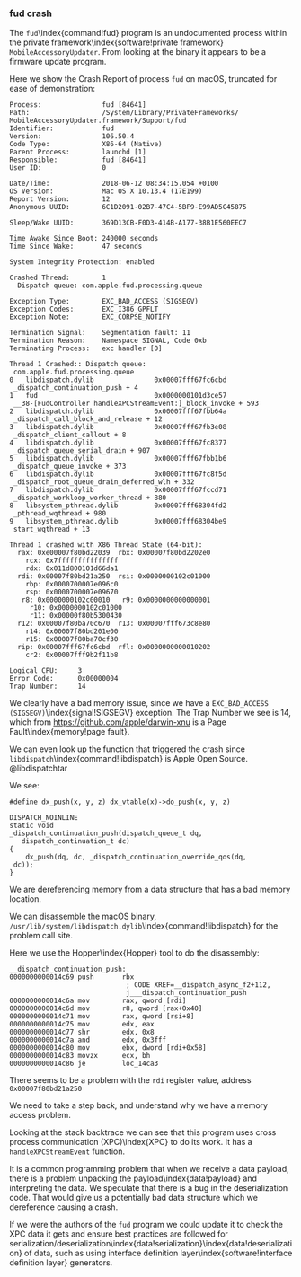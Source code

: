 ### fud crash

The `fud`\index{command!fud} program is an undocumented process within the private framework\index{software!private framework} `MobileAccessoryUpdater`.
From looking at the binary it appears to be a firmware update program.

Here we show the Crash Report of process `fud` on macOS, truncated for ease of demonstration:

```
Process:               fud [84641]
Path:                  /System/Library/PrivateFrameworks/
MobileAccessoryUpdater.framework/Support/fud
Identifier:            fud
Version:               106.50.4
Code Type:             X86-64 (Native)
Parent Process:        launchd [1]
Responsible:           fud [84641]
User ID:               0

Date/Time:             2018-06-12 08:34:15.054 +0100
OS Version:            Mac OS X 10.13.4 (17E199)
Report Version:        12
Anonymous UUID:        6C1D2091-02B7-47C4-5BF9-E99AD5C45875

Sleep/Wake UUID:       369D13CB-F0D3-414B-A177-38B1E560EEC7

Time Awake Since Boot: 240000 seconds
Time Since Wake:       47 seconds

System Integrity Protection: enabled

Crashed Thread:        1
  Dispatch queue: com.apple.fud.processing.queue

Exception Type:        EXC_BAD_ACCESS (SIGSEGV)
Exception Codes:       EXC_I386_GPFLT
Exception Note:        EXC_CORPSE_NOTIFY

Termination Signal:    Segmentation fault: 11
Termination Reason:    Namespace SIGNAL, Code 0xb
Terminating Process:   exc handler [0]

Thread 1 Crashed:: Dispatch queue:
 com.apple.fud.processing.queue
0   libdispatch.dylib             	0x00007fff67fc6cbd
 _dispatch_continuation_push + 4
1   fud                           	0x0000000101d3ce57
 __38-[FudController handleXPCStreamEvent:]_block_invoke + 593
2   libdispatch.dylib             	0x00007fff67fbb64a
 _dispatch_call_block_and_release + 12
3   libdispatch.dylib             	0x00007fff67fb3e08
 _dispatch_client_callout + 8
4   libdispatch.dylib             	0x00007fff67fc8377
 _dispatch_queue_serial_drain + 907
5   libdispatch.dylib             	0x00007fff67fbb1b6
 _dispatch_queue_invoke + 373
6   libdispatch.dylib             	0x00007fff67fc8f5d
 _dispatch_root_queue_drain_deferred_wlh + 332
7   libdispatch.dylib             	0x00007fff67fccd71
 _dispatch_workloop_worker_thread + 880
8   libsystem_pthread.dylib       	0x00007fff68304fd2
 _pthread_wqthread + 980
9   libsystem_pthread.dylib       	0x00007fff68304be9
 start_wqthread + 13

Thread 1 crashed with X86 Thread State (64-bit):
  rax: 0xe00007f80bd22039  rbx: 0x00007f80bd2202e0
    rcx: 0x7fffffffffffffff
    rdx: 0x011d800101d66da1
  rdi: 0x00007f80bd21a250  rsi: 0x0000000102c01000
    rbp: 0x0000700007e096c0
    rsp: 0x0000700007e09670
   r8: 0x0000000102c00010   r9: 0x0000000000000001
     r10: 0x0000000102c01000
     r11: 0x00000f80b5300430
  r12: 0x00007f80ba70c670  r13: 0x00007fff673c8e80
    r14: 0x00007f80bd201e00
    r15: 0x00007f80ba70cf30
  rip: 0x00007fff67fc6cbd  rfl: 0x0000000000010202
    cr2: 0x00007fff9b2f11b8

Logical CPU:     3
Error Code:      0x00000004
Trap Number:     14
```

We clearly have a bad memory issue, since we have a `EXC_BAD_ACCESS (SIGSEGV)`\index{signal!SIGSEGV} exception.
The Trap Number we see is 14, which from https://github.com/apple/darwin-xnu is a
Page Fault\index{memory!page fault}.

We can even look up the function that triggered the crash since `libdispatch`\index{command!libdispatch} is Apple Open Source. @libdispatchtar

We see:
```
#define dx_push(x, y, z) dx_vtable(x)->do_push(x, y, z)

DISPATCH_NOINLINE
static void
_dispatch_continuation_push(dispatch_queue_t dq,
   dispatch_continuation_t dc)
{
	dx_push(dq, dc, _dispatch_continuation_override_qos(dq,
 dc));
}
```

We are dereferencing memory from a data structure that has a bad memory location.

We can disassemble the macOS binary, `/usr/lib/system/libdispatch.dylib`\index{command!libdispatch} for the problem call site.

Here we use the Hopper\index{Hopper} tool to do the disassembly:
```
__dispatch_continuation_push:
0000000000014c69 push       rbx
                             ; CODE XREF=__dispatch_async_f2+112,
                             j___dispatch_continuation_push
0000000000014c6a mov        rax, qword [rdi]
0000000000014c6d mov        r8, qword [rax+0x40]
0000000000014c71 mov        rax, qword [rsi+8]
0000000000014c75 mov        edx, eax
0000000000014c77 shr        edx, 0x8
0000000000014c7a and        edx, 0x3fff
0000000000014c80 mov        ebx, dword [rdi+0x58]
0000000000014c83 movzx      ecx, bh
0000000000014c86 je         loc_14ca3
```

There seems to be a problem with the `rdi` register value, address `0x00007f80bd21a250`

We need to take a step back, and understand why we have a memory access problem.

Looking at the stack backtrace we can see that this program uses cross process communication
(XPC)\index{XPC} to do its work.  It has a `handleXPCStreamEvent` function.

It is a common programming problem that when we receive a data payload, there is a problem unpacking the payload\index{data!payload} and interpreting the data.  We speculate that there is a bug in the deserialization code.  That would give us a potentially bad data structure which we dereference causing a crash.

If we were the authors of the `fud` program we could update it to check the XPC data it gets and ensure best practices are followed for serialization/deserialization\index{data!serialization}\index{data!deserialization} of data, such as using interface definition layer\index{software!interface definition layer} generators.
